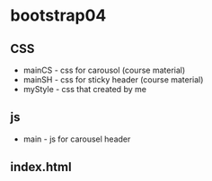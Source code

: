 # bootstrap04
## CSS
* mainCS - css for carousol (course material) 
* mainSH - css for sticky header (course material)
* myStyle - css that created by me

## js
* main - js for carousel header

## index.html 